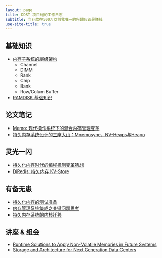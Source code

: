 ```yaml
---
layout: page
title: DDST 项目组的工作日志
subtitle: 当存款在500万以前我唯一的兴趣应该是赚钱
use-site-title: true
---
```


## 基础知识
- [内存子系统的层级架构](mainmemory-arch.pdf)
	- Channel
	- DIMM
	- Rank
	- Chip
	- Bank
	- Row/Colum Buffer
- [RAMDISK 基础知识](ramdisk-base)

## 论文笔记
- [Memo: 现代操作系统下的混合内存管理变革](hybrid-mem-paper-cas-17)
- [持久内存系统设计的三座大山：Mnemosyne、NV-Heaps与Heapo](persistent-mem-3-papers)

## 灵光一闪
- [持久化内存时代的编程机制变革猜想](pm-era-programming)
- [DiRedis: 持久内存 KV-Store](Diredis)

## 有备无患
- [持久化内存的测试准备](pm-test-prepare)
- [内存管理系统集成之关键问题思考](memory-system-integration)
- [持久内存系统的内核迁移](daisy-3.11)

## 讲座 & 组会

- [Runtime Solutions to Apply Non-Volatile Memories in Future Systems](lecture-runtime-solution-nvm)
- [Storage and Architecture for Next Generation Data Centers](storage-arch-next-generation-data-center)

